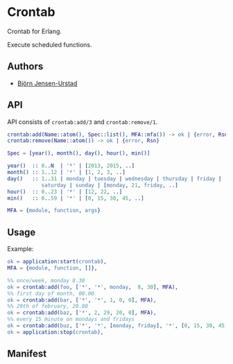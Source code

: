 # Crontab

Crontab for Erlang.

Execute scheduled functions.

## Authors

* [Björn Jensen-Urstad](mailto:bjorn.jensen.urstad@gmail.com)

## API

API consists of `crontab:add/3` and `crontab:remove/1`.

```erlang
crontab:add(Name::atom(), Spec::list(), MFA::mfa()) -> ok | {error, Rsn}
crontab:remove(Name::atom()) -> ok | {error, Rsn}
```

```erlang
Spec = [year(), month(), day(), hour(), min()]

year()  :: 0..N  | '*' | [2013, 2015, ..]
month() :: 1..12 | '*' | [1, 2, 3, ..]
day()   :: 1..31 | monday | tuesday | wednesday | thursday | friday |
           saturday | sunday | [monday, 21, friday, ..]
hour()  :: 0..23 | '*' | [12, 22, ..]
min()   :: 0..59 | '*' | [0, 15, 30, 45, ..]

MFA = {module, function, args}
```

## Usage

Example:

```erlang
ok = application:start(crontab),
MFA = {module, function, []},

%% once/week, monday 8.30
ok = crontab:add(foo, ['*', '*', monday,  8, 30], MFA),
%% first day of month, 00.00
ok = crontab:add(bar, ['*', '*', 1, 0, 0], MFA),
%% 29th of february, 20.00
ok = crontab:add(baz, ['*', 2, 29, 20, 0], MFA),
%% every 15 minute on mondays and fridays
ok = crontab:add(buz, ['*', '*', [monday, friday], '*', [0, 15, 30, 45]], MFA),
ok = application:stop(crontab),
```

## Manifest
